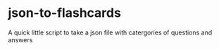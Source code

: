 # json-to-flashcards

A quick little script to take a json file with catergories of questions and answers 